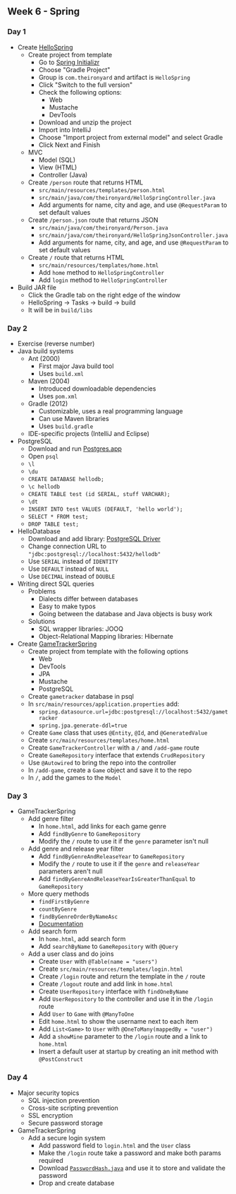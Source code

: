 ## Week 6 - Spring

### Day 1

* Create [HelloSpring](../projects/HelloSpring)
  * Create project from template
    * Go to [Spring Initializr](https://start.spring.io/)
    * Choose "Gradle Project"
    * Group is `com.theironyard` and artifact is `HelloSpring`
    * Click "Switch to the full version"
    * Check the following options:
      * Web
      * Mustache
      * DevTools
    * Download and unzip the project
    * Import into IntelliJ
    * Choose "Import project from external model" and select Gradle
    * Click Next and Finish
  * MVC
    * Model (SQL)
    * View (HTML)
    * Controller (Java)
  * Create `/person` route that returns HTML
    * `src/main/resources/templates/person.html`
    * `src/main/java/com/theironyard/HelloSpringController.java`
    * Add arguments for name, city and age, and use `@RequestParam` to set default values
  * Create `/person.json` route that returns JSON
    * `src/main/java/com/theironyard/Person.java`
    * `src/main/java/com/theironyard/HelloSpringJsonController.java`
    * Add arguments for name, city, and age, and use `@RequestParam` to set default values
  * Create `/` route that returns HTML
    * `src/main/resources/templates/home.html`
    * Add `home` method to `HelloSpringController`
    * Add `login` method to `HelloSpringController`
* Build JAR file
  * Click the Gradle tab on the right edge of the window
  * HelloSpring -> Tasks -> build -> build
  * It will be in `build/libs`

### Day 2

* Exercise (reverse number)
* Java build systems
  * Ant (2000)
    * First major Java build tool
    * Uses `build.xml`
  * Maven (2004)
    * Introduced downloadable dependencies
    * Uses `pom.xml`
  * Gradle (2012)
    * Customizable, uses a real programming language
    * Can use Maven libraries
    * Uses `build.gradle`
  * IDE-specific projects (IntelliJ and Eclipse)
* PostgreSQL
  * Download and run [Postgres.app](http://postgresapp.com/)
  * Open `psql`
  * `\l`
  * `\du`
  * `CREATE DATABASE hellodb;`
  * `\c hellodb`
  * `CREATE TABLE test (id SERIAL, stuff VARCHAR);`
  * `\dt`
  * `INSERT INTO test VALUES (DEFAULT, 'hello world');`
  * `SELECT * FROM test;`
  * `DROP TABLE test;`
* HelloDatabase
  * Download and add library: [PostgreSQL Driver](https://jdbc.postgresql.org/download/postgresql-9.4-1205.jdbc42.jar)
  * Change connection URL to `"jdbc:postgresql://localhost:5432/hellodb"`
  * Use `SERIAL` instead of `IDENTITY`
  * Use `DEFAULT` instead of `NULL`
  * Use `DECIMAL` instead of `DOUBLE`
* Writing direct SQL queries
  * Problems
    * Dialects differ between databases
    * Easy to make typos
    * Going between the database and Java objects is busy work
  * Solutions
    * SQL wrapper libraries: JOOQ
    * Object-Relational Mapping libraries: Hibernate
* Create [GameTrackerSpring](../projects/GameTrackerSpring)
  * Create project from template with the following options
    * Web
    * DevTools
    * JPA
    * Mustache
    * PostgreSQL
  * Create `gametracker` database in psql
  * In `src/main/resources/application.properties` add:
    * `spring.datasource.url=jdbc:postgresql://localhost:5432/gametracker`
    * `spring.jpa.generate-ddl=true`
  * Create `Game` class that uses `@Entity`, `@Id`, and `@GeneratedValue`
  * Create `src/main/resources/templates/home.html`
  * Create `GameTrackerController` with a `/` and `/add-game` route
  * Create `GameRepository` interface that extends `CrudRepository`
  * Use `@Autowired` to bring the repo into the controller
  * In `/add-game`, create a `Game` object and save it to the repo
  * In `/`, add the games to the `Model`

### Day 3

* GameTrackerSpring
  * Add genre filter
    * In `home.html`, add links for each game genre
    * Add `findByGenre` to `GameRepository`
    * Modify the `/` route to use it if the `genre` parameter isn't null
  * Add genre and release year filter
    * Add `findByGenreAndReleaseYear` to `GameRepository`
    * Modify the `/` route to use it if the `genre` and `releaseYear` parameters aren't null
    * Add `findByGenreAndReleaseYearIsGreaterThanEqual` to `GameRepository`
  * More query methods
    * `findFirstByGenre`
    * `countByGenre`
    * `findByGenreOrderByNameAsc`
    * [Documentation](http://docs.spring.io/spring-data/jpa/docs/current/reference/html/#jpa.query-methods.query-creation)
  * Add search form
    * In `home.html`, add search form
    * Add `searchByName` to `GameRepository` with `@Query`
  * Add a user class and do joins
    * Create `User` with `@Table(name = "users")`
    * Create `src/main/resources/templates/login.html`
    * Create `/login` route and return the template in the `/` route
    * Create `/logout` route and add link in `home.html`
    * Create `UserRepository` interface with `findOneByName`
    * Add `UserRepository` to the controller and use it in the `/login` route
    * Add `User` to `Game` with `@ManyToOne`
    * Edit `home.html` to show the username next to each item
    * Add `List<Game>` to `User` with `@OneToMany(mappedBy = "user")`
    * Add a `showMine` parameter to the `/login` route and a link to `home.html`
    * Insert a default user at startup by creating an init method with `@PostConstruct`

### Day 4

* Major security topics
  * SQL injection prevention
  * Cross-site scripting prevention
  * SSL encryption
  * Secure password storage
* GameTrackerSpring
  * Add a secure login system
    * Add password field to `login.html` and the `User` class
    * Make the `/login` route take a password and make both params required
    * Download [`PasswordHash.java`](https://crackstation.net/source/password-hashing/PasswordHash.java) and use it to store and validate the password
    * Drop and create database
